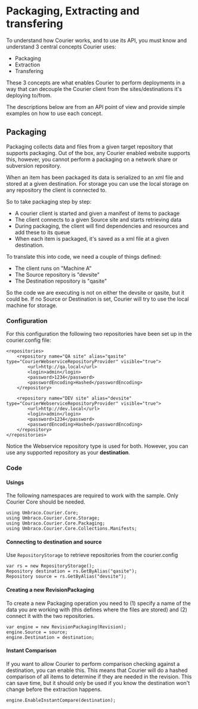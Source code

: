 # Packaging, Extracting and transfering

To understand how Courier works, and to use its API, you must know and understand 3 central concepts Courier uses:

- Packaging
- Extraction
- Transfering

These 3 concepts are what enables Courier to perform deployments in a way that can decouple the Courier client from the sites/destinations it's deploying to/from. 

The descriptions below are from an API point of view and provide simple examples on how to use each concept. 

## Packaging
Packaging collects data and files from a given target repository that supports packaging. Out of the box, any Courier enabled website supports this, however, you cannot perform a packaging on a network share or subversion repository.

When an item has been packaged its data is serialized to an xml file and stored at a given destination. For storage you can use the local storage on any repository the client is connected to. 

So to take packaging step by step:

- A courier client is started and given a manifest of items to package
- The client connects to a given Source site and starts retrieving data
- During packaging, the client will find dependencies and resources and add these to its queue
- When each item is packaged, it's saved as a xml file at a given destination.

To translate this into code, we need a couple of things defined: 

- The client runs on "Machine A"
- The Source repository is "devsite" 
- The Destination repository is "qasite"

So the code we are executing is not on either the devsite or qasite, but it could be. If no Source or Destination is set, Courier will try to use the local machine for storage. 


### Configuration 
For this configuration the following two repositories have been set up in the courier.config file:

	<repositories>
        <repository name="QA site" alias="qasite" type="CourierWebserviceRepositoryProvider" visible="true">
            <url>http://qa.local</url>
            <login>admin</login>
            <password>1234</password>
            <passwordEncoding>Hashed</passwordEncoding>
        </repository>

		<repository name="DEV site" alias="devsite" type="CourierWebserviceRepositoryProvider" visible="true">
            <url>http://dev.local</url>
            <login>admin</login>
            <password>1234</password>
            <passwordEncoding>Hashed</passwordEncoding>
	    </repository>
    </repositories>
 
Notice the Webservice repository type is used for both. However, you can use any supported repository as your **destination**.

### Code

#### Usings
The following namespaces are required to work with the sample. Only Courier Core should be needed.

	using Umbraco.Courier.Core;
    using Umbraco.Courier.Core.Storage;
    using Umbraco.Courier.Core.Packaging;
    using Umbraco.Courier.Core.Collections.Manifests;

#### Connecting to destination and source
Use `RepositoryStorage` to retrieve repositories from the courier.config 

	var rs = new RepositoryStorage();
	Repository destination = rs.GetByAlias("qasite");
    Repository source = rs.GetByAlias("devsite");

#### Creating a new RevisionPackaging
To create a new Packaging operation you need to (1) specify a name of the data you are working with (this defines where the files are stored) and (2) connect it with the two repositories.

	var engine = new RevisionPackaging(Revision);
    engine.Source = source;
    engine.Destination = destination;        

#### Instant Comparison
If you want to allow Courier to perform comparison checking against a destination, you can enable this. This means that Courier will do a hashed comparison of all items to determine if they are needed in the revision. This can save time, but it should only be used if you know the destination won't change before the extraction happens.

	engine.EnableInstantCompare(destination);